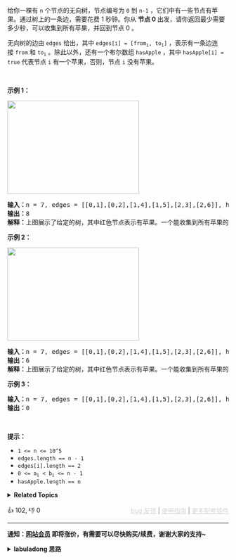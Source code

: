 <p>给你一棵有&nbsp;<code>n</code>&nbsp;个节点的无向树，节点编号为&nbsp;<code>0</code>&nbsp;到&nbsp;<code>n-1</code>&nbsp;，它们中有一些节点有苹果。通过树上的一条边，需要花费 1 秒钟。你从&nbsp;<strong>节点 0&nbsp;</strong>出发，请你返回最少需要多少秒，可以收集到所有苹果，并回到节点 0 。</p>

<p>无向树的边由&nbsp;<code>edges</code>&nbsp;给出，其中&nbsp;<code>edges[i] = [from<sub>i</sub>, to<sub>i</sub>]</code>&nbsp;，表示有一条边连接&nbsp;<code>from</code>&nbsp;和&nbsp;<code>to<sub>i</sub></code> 。除此以外，还有一个布尔数组&nbsp;<code>hasApple</code> ，其中&nbsp;<code>hasApple[i] = true</code>&nbsp;代表节点&nbsp;<code>i</code>&nbsp;有一个苹果，否则，节点&nbsp;<code>i</code>&nbsp;没有苹果。</p>

<p>&nbsp;</p>

<p><strong class="example">示例 1：</strong></p>

<p><strong><img alt="" src="https://assets.leetcode-cn.com/aliyun-lc-upload/uploads/2020/05/10/min_time_collect_apple_1.png" style="height: 212px; width: 300px;" /></strong></p>

<pre>
<strong>输入：</strong>n = 7, edges = [[0,1],[0,2],[1,4],[1,5],[2,3],[2,6]], hasApple = [false,false,true,false,true,true,false]
<strong>输出：</strong>8 
<strong>解释：</strong>上图展示了给定的树，其中红色节点表示有苹果。一个能收集到所有苹果的最优方案由绿色箭头表示。
</pre>

<p><strong class="example">示例 2：</strong></p>

<p><strong><img alt="" src="https://assets.leetcode-cn.com/aliyun-lc-upload/uploads/2020/05/10/min_time_collect_apple_2.png" style="height: 212px; width: 300px;" /></strong></p>

<pre>
<strong>输入：</strong>n = 7, edges = [[0,1],[0,2],[1,4],[1,5],[2,3],[2,6]], hasApple = [false,false,true,false,false,true,false]
<strong>输出：</strong>6
<strong>解释：</strong>上图展示了给定的树，其中红色节点表示有苹果。一个能收集到所有苹果的最优方案由绿色箭头表示。
</pre>

<p><strong class="example">示例 3：</strong></p>

<pre>
<strong>输入：</strong>n = 7, edges = [[0,1],[0,2],[1,4],[1,5],[2,3],[2,6]], hasApple = [false,false,false,false,false,false,false]
<strong>输出：</strong>0
</pre>

<p>&nbsp;</p>

<p><strong>提示：</strong></p>

<ul> 
 <li><code>1 &lt;= n &lt;= 10^5</code></li> 
 <li><code>edges.length == n - 1</code></li> 
 <li><code>edges[i].length == 2</code></li> 
 <li><code>0 &lt;= a<sub>i</sub>&nbsp;&lt; b<sub>i</sub>&nbsp;&lt;= n - 1</code></li> 
 <li><code>hasApple.length == n</code></li> 
</ul>

<details><summary><strong>Related Topics</strong></summary>树 | 深度优先搜索 | 广度优先搜索 | 哈希表</details><br>

<div>👍 102, 👎 0<span style='float: right;'><span style='color: gray;'><a href='https://github.com/labuladong/fucking-algorithm/issues' target='_blank' style='color: lightgray;text-decoration: underline;'>bug 反馈</a> | <a href='https://labuladong.online/algo/fname.html?fname=jb插件简介' target='_blank' style='color: lightgray;text-decoration: underline;'>使用指南</a> | <a href='https://labuladong.online/algo/' target='_blank' style='color: lightgray;text-decoration: underline;'>更多配套插件</a></span></span></div>

<div id="labuladong"><hr>

**通知：[网站会员](https://labuladong.online/algo/intro/site-vip/) 即将涨价，有需要可以尽快购买/续费，谢谢大家的支持~**

<details><summary><strong>labuladong 思路</strong></summary>

<!-- vip -->
<!-- i_63956417e4b02685a425cc0d -->

本题思路为 labuladong 网站会员专属，请 [点击这里](https://labuladong.online/algo/intro/site-vip/) 购买会员并「按照各个插件的解锁方法手动刷新数据」。

若之前已经购买会员并成功解锁插件，现在却突然出现这个问题，是因为添加了新的题解数据。请尝试重新手动刷新插件数据。进入 [会员购买页](https://labuladong.online/algo/intro/site-vip/) 向下翻即可查看各个插件刷新数据的方法。

若依然无法解决问题，可以在按照 [bug 反馈页面](https://labuladong.online/algo/intro/bug-report/) 的提示像我反馈问题，如是 bug 我会立即修复。</details>
</div>

